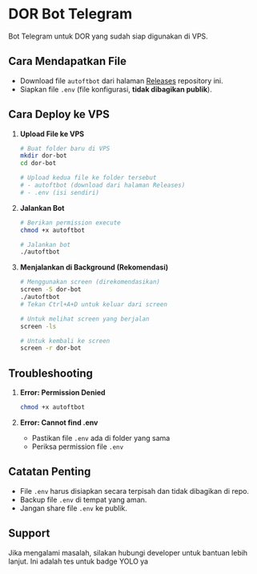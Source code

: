 # DOR Bot Telegram

Bot Telegram untuk DOR yang sudah siap digunakan di VPS.

## Cara Mendapatkan File

- Download file `autoftbot` dari halaman [Releases](https://github.com/AutoFTbot/anubg/releases) repository ini.
- Siapkan file `.env` (file konfigurasi, **tidak dibagikan publik**).

## Cara Deploy ke VPS

1. **Upload File ke VPS**
   ```bash
   # Buat folder baru di VPS
   mkdir dor-bot
   cd dor-bot

   # Upload kedua file ke folder tersebut
   # - autoftbot (download dari halaman Releases)
   # - .env (isi sendiri)
   ```

2. **Jalankan Bot**
   ```bash
   # Berikan permission execute
   chmod +x autoftbot

   # Jalankan bot
   ./autoftbot
   ```

3. **Menjalankan di Background (Rekomendasi)**
   ```bash
   # Menggunakan screen (direkomendasikan)
   screen -S dor-bot
   ./autoftbot
   # Tekan Ctrl+A+D untuk keluar dari screen

   # Untuk melihat screen yang berjalan
   screen -ls

   # Untuk kembali ke screen
   screen -r dor-bot
   ```

## Troubleshooting

1. **Error: Permission Denied**
   ```bash
   chmod +x autoftbot
   ```

2. **Error: Cannot find .env**
   - Pastikan file `.env` ada di folder yang sama
   - Periksa permission file `.env`

## Catatan Penting
- File `.env` harus disiapkan secara terpisah dan tidak dibagikan di repo.
- Backup file `.env` di tempat yang aman.
- Jangan share file `.env` ke publik.

## Support
Jika mengalami masalah, silakan hubungi developer untuk bantuan lebih lanjut.
Ini adalah tes untuk badge YOLO ya
